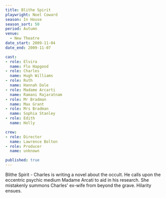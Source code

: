 ```yaml
---
title: Blithe Spirit
playwright: Noel Coward
season: In House
season_sort: 50
period: Autumn
venue:
  - New Theatre
date_start: 2009-11-04
date_end: 2009-11-07

cast:
- role: Elvira
  name: Flo Hapgood
- role: Charles
  name: Hugh Williams
- role: Ruth
  name: Hannah Dale
- role: Madame Arcarti
  name: Ramani Rajaratnam
- role: Mr Bradman
  name: Max Grant
- role: Mrs Bradman
  name: Sophia Stanley
- role: Edith
  name: Holly

crew:
- role: Director
  name: Lawrence Bolton
- role: Producer
  name: unknown

published: true
---
```


Blithe Spirit - Charles is writing a novel about the occult. He calls upon the eccentric psychic medium Madame Arcati to aid in his research. She mistakenly summons Charles' ex-wife from beyond the grave. Hilarity ensues.
